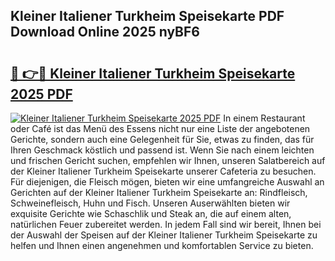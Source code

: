## Kleiner Italiener Turkheim Speisekarte PDF Download Online 2025 nyBF6

# <h2><a href="http://gc61li2.nevu.top/?p=Kleiner+Italiener+Turkheim+Speisekarte">🔗 👉🔴 Kleiner Italiener Turkheim Speisekarte 2025 PDF</a></h2>

[![Kleiner Italiener Turkheim Speisekarte 2025 PDF](https://i.imgur.com/dBaPXMq.png)](http://gc61li2.nevu.top/?p=Kleiner+Italiener+Turkheim+Speisekarte)
In einem Restaurant oder Café ist das Menü des Essens nicht nur eine Liste der angebotenen Gerichte, sondern auch eine Gelegenheit für Sie, etwas zu finden, das für Ihren Geschmack köstlich und passend ist. Wenn Sie nach einem leichten und frischen Gericht suchen, empfehlen wir Ihnen, unseren Salatbereich auf der Kleiner Italiener Turkheim Speisekarte unserer Cafeteria zu besuchen. Für diejenigen, die Fleisch mögen, bieten wir eine umfangreiche Auswahl an Gerichten auf der Kleiner Italiener Turkheim Speisekarte an: Rindfleisch, Schweinefleisch, Huhn und Fisch. Unseren Auserwählten bieten wir exquisite Gerichte wie Schaschlik und Steak an, die auf einem alten, natürlichen Feuer zubereitet werden. In jedem Fall sind wir bereit, Ihnen bei der Auswahl der Speisen auf der Kleiner Italiener Turkheim Speisekarte zu helfen und Ihnen einen angenehmen und komfortablen Service zu bieten.
